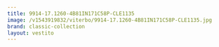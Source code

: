 ```yaml
---
title: 9914-17.1260-4B81IN171C58P-CLE1135
image: /v1543919832/viterbo/9914-17.1260-4B81IN171C58P-CLE1135.jpg
brand: classic-collection
layout: vestito
---
```

